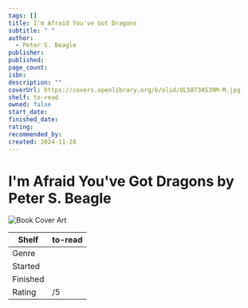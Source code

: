 ```yaml
---
tags: []
title: I'm Afraid You've Got Dragons
subtitle: " "
author:
  - Peter S. Beagle
publisher: 
published: 
page_count: 
isbn: 
description: ""
coverUrl: https://covers.openlibrary.org/b/olid/OL50734539M-M.jpg
shelf: to-read
owned: false
start_date: 
finished_date: 
rating: 
recommended_by: 
created: 2024-11-28
---
```


# I'm Afraid You've Got Dragons by Peter S. Beagle

![Book Cover Art](https://covers.openlibrary.org/b/olid/OL50734539M-M.jpg)

| Shelf | to-read |
| --- | --- |
| Genre |  |
| Started |  |
| Finished |  |
| Rating | /5 |

